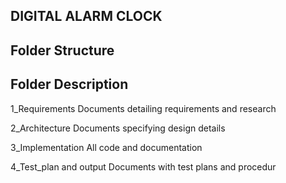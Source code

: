 DIGITAL ALARM CLOCK
------------------------------------

Folder Structure
-----------------------------------
Folder	Description
------------------------------------
1_Requirements	Documents detailing requirements and research

2_Architecture	Documents specifying design details

3_Implementation	All code and documentation

4_Test_plan and output	Documents with test plans and procedur

